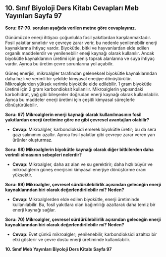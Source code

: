 ## 10. Sınıf Biyoloji Ders Kitabı Cevapları Meb Yayınları Sayfa 97

**Soru: 67-70. soruları aşağıda verilen metne göre cevaplayınız.**

Günümüzde enerji ihtiyacı çoğunlukla fosil yakıtlardan karşılanmaktadır. Fosil yakıtlar sınırlıdır ve çevreye zarar verir, bu nedenle yenilenebilir enerji kaynaklarına ihtiyaç vardır. Biyokütle, bitki ve hayvanlardan elde edilen organik maddelerdir ve yenilenebilir eneıji kaynağı olarak kullanılır. Ancak biyokütle kaynaklarının üretimi için geniş toprak alanlarına ve suya ihtiyaç vardır. Ayrıca bu üretim çevre sorunlarına yol açabilir.

Güneş enerjisi, mikroalgler tarafından geleneksel biyokütle kaynaklarından daha hızlı ve verimli bir şekilde kimyasal eneıjiye dönüştürülür. Mikroalglerden yüksek verimle biyokütle elde edilebilir. 1 gram biyokütle üretimi için 2 gram karbondioksit kullanılır. Mikroalglerin yapısındaki karbohidrat, yağ gibi bileşenler doğrudan enerji kaynağı olarak kullanılabilir. Ayrıca bu maddeler enerji üretimi için çeşitli kimyasal süreçlerle dönüştürülebilir.

**Soru: 67) Mikroalglerin enerji kaynağı olarak kullanılmasının fosil yakıtlardan enerji üretimine göre ne gibi çevresel avantajları olabilir?**

* **Cevap**: Mikroalgler, karbondioksidi emerek biyokütle üretir; bu da sera gazı salınımını azaltır. Ayrıca fosil yakıtlar gibi çevreye zarar veren yan ürünler oluşturmaz.

**Soru: 68) Mikroalglerin biyokütle kaynağı olarak diğer bitkilerden daha verimli olmasının sebepleri nelerdir?**

* **Cevap**: Mikroalgler, daha az alan ve su gerektirir; daha hızlı büyür ve mikroalglerin güneş enerjisini kimyasal enerjiye dönüştürme oranı yüksektir.

**Soru: 69) Mikroalgler, çevresel sürdürülebilirlik açısından geleceğin enerji kaynaklanndan biri olarak değerlendirilebilir mi? Neden?**

* **Cevap**: Mikroalglerden elde edilen biyokütle, enerji üretiminde kullanılabilir. Bu, fosil yakıtlara olan bağımlılığı azaltarak daha temiz bir enerji kaynağı sağlar.

**Soru: 70) Mikroalgler, çevresel sürdürülebilirlik açısından geleceğin enerji kaynaklanndan biri olarak değerlendirilebilir mi? Neden?**

* **Cevap**: Evet çünkü mikroalgler; yenilenebilir, karbondioksidi azaltıcı bir etki gösterir ve çevre dostu enerji üretiminde kullanılabilir.

**10. Sınıf Meb Yayınları Biyoloji Ders Kitabı Sayfa 97**